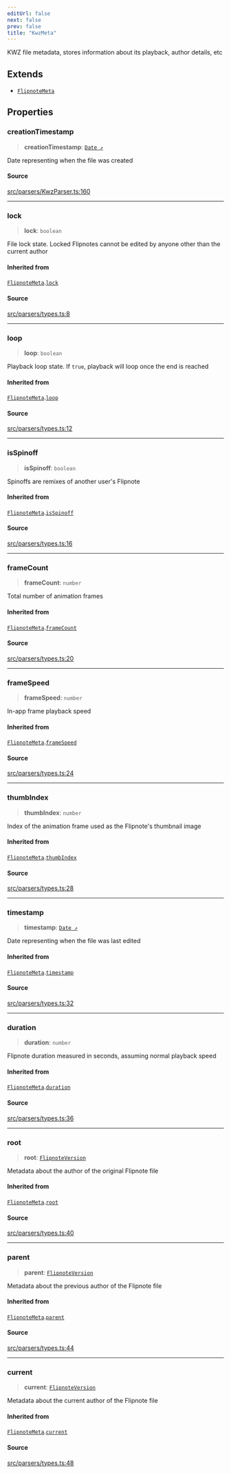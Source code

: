 ```yaml
---
editUrl: false
next: false
prev: false
title: "KwzMeta"
---
```


KWZ file metadata, stores information about its playback, author details, etc

## Extends

- [`FlipnoteMeta`](/api/interfaces/flipnotemeta/)

## Properties

### creationTimestamp

> **creationTimestamp**: [`Date ↗️`]( https://developer.mozilla.org/docs/Web/JavaScript/Reference/Global_Objects/Date )

Date representing when the file was created

#### Source

[src/parsers/KwzParser.ts:160](https://github.com/jaames/flipnote.js/blob/afe27e228e29d19d2dff33dfb324ba35dc913507/src/parsers/KwzParser.ts#L160)

***

### lock

> **lock**: `boolean`

File lock state. Locked Flipnotes cannot be edited by anyone other than the current author

#### Inherited from

[`FlipnoteMeta`](/api/interfaces/flipnotemeta/).[`lock`](/api/interfaces/flipnotemeta/#lock)

#### Source

[src/parsers/types.ts:8](https://github.com/jaames/flipnote.js/blob/afe27e228e29d19d2dff33dfb324ba35dc913507/src/parsers/types.ts#L8)

***

### loop

> **loop**: `boolean`

Playback loop state. If `true`, playback will loop once the end is reached

#### Inherited from

[`FlipnoteMeta`](/api/interfaces/flipnotemeta/).[`loop`](/api/interfaces/flipnotemeta/#loop)

#### Source

[src/parsers/types.ts:12](https://github.com/jaames/flipnote.js/blob/afe27e228e29d19d2dff33dfb324ba35dc913507/src/parsers/types.ts#L12)

***

### isSpinoff

> **isSpinoff**: `boolean`

Spinoffs are remixes of another user's Flipnote

#### Inherited from

[`FlipnoteMeta`](/api/interfaces/flipnotemeta/).[`isSpinoff`](/api/interfaces/flipnotemeta/#isspinoff)

#### Source

[src/parsers/types.ts:16](https://github.com/jaames/flipnote.js/blob/afe27e228e29d19d2dff33dfb324ba35dc913507/src/parsers/types.ts#L16)

***

### frameCount

> **frameCount**: `number`

Total number of animation frames

#### Inherited from

[`FlipnoteMeta`](/api/interfaces/flipnotemeta/).[`frameCount`](/api/interfaces/flipnotemeta/#framecount)

#### Source

[src/parsers/types.ts:20](https://github.com/jaames/flipnote.js/blob/afe27e228e29d19d2dff33dfb324ba35dc913507/src/parsers/types.ts#L20)

***

### frameSpeed

> **frameSpeed**: `number`

In-app frame playback speed

#### Inherited from

[`FlipnoteMeta`](/api/interfaces/flipnotemeta/).[`frameSpeed`](/api/interfaces/flipnotemeta/#framespeed)

#### Source

[src/parsers/types.ts:24](https://github.com/jaames/flipnote.js/blob/afe27e228e29d19d2dff33dfb324ba35dc913507/src/parsers/types.ts#L24)

***

### thumbIndex

> **thumbIndex**: `number`

Index of the animation frame used as the Flipnote's thumbnail image

#### Inherited from

[`FlipnoteMeta`](/api/interfaces/flipnotemeta/).[`thumbIndex`](/api/interfaces/flipnotemeta/#thumbindex)

#### Source

[src/parsers/types.ts:28](https://github.com/jaames/flipnote.js/blob/afe27e228e29d19d2dff33dfb324ba35dc913507/src/parsers/types.ts#L28)

***

### timestamp

> **timestamp**: [`Date ↗️`]( https://developer.mozilla.org/docs/Web/JavaScript/Reference/Global_Objects/Date )

Date representing when the file was last edited

#### Inherited from

[`FlipnoteMeta`](/api/interfaces/flipnotemeta/).[`timestamp`](/api/interfaces/flipnotemeta/#timestamp)

#### Source

[src/parsers/types.ts:32](https://github.com/jaames/flipnote.js/blob/afe27e228e29d19d2dff33dfb324ba35dc913507/src/parsers/types.ts#L32)

***

### duration

> **duration**: `number`

Flipnote duration measured in seconds, assuming normal playback speed

#### Inherited from

[`FlipnoteMeta`](/api/interfaces/flipnotemeta/).[`duration`](/api/interfaces/flipnotemeta/#duration)

#### Source

[src/parsers/types.ts:36](https://github.com/jaames/flipnote.js/blob/afe27e228e29d19d2dff33dfb324ba35dc913507/src/parsers/types.ts#L36)

***

### root

> **root**: [`FlipnoteVersion`](/api/interfaces/flipnoteversion/)

Metadata about the author of the original Flipnote file

#### Inherited from

[`FlipnoteMeta`](/api/interfaces/flipnotemeta/).[`root`](/api/interfaces/flipnotemeta/#root)

#### Source

[src/parsers/types.ts:40](https://github.com/jaames/flipnote.js/blob/afe27e228e29d19d2dff33dfb324ba35dc913507/src/parsers/types.ts#L40)

***

### parent

> **parent**: [`FlipnoteVersion`](/api/interfaces/flipnoteversion/)

Metadata about the previous author of the Flipnote file

#### Inherited from

[`FlipnoteMeta`](/api/interfaces/flipnotemeta/).[`parent`](/api/interfaces/flipnotemeta/#parent)

#### Source

[src/parsers/types.ts:44](https://github.com/jaames/flipnote.js/blob/afe27e228e29d19d2dff33dfb324ba35dc913507/src/parsers/types.ts#L44)

***

### current

> **current**: [`FlipnoteVersion`](/api/interfaces/flipnoteversion/)

Metadata about the current author of the Flipnote file

#### Inherited from

[`FlipnoteMeta`](/api/interfaces/flipnotemeta/).[`current`](/api/interfaces/flipnotemeta/#current)

#### Source

[src/parsers/types.ts:48](https://github.com/jaames/flipnote.js/blob/afe27e228e29d19d2dff33dfb324ba35dc913507/src/parsers/types.ts#L48)
